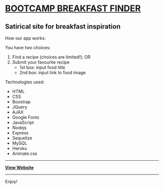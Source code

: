 # [BOOTCAMP BREAKFAST FINDER](https://bootcampbreakfastfinder.herokuapp.com/)

## Satirical site for breakfast inspiration

How our app works:

You have two choices:

1. Find a recipe (choices are limited!); OR
2. Submit your favourite recipe
    * 1st box: input food title 
    * 2nd box: input link to food image

Technologies used:

* HTML
* CSS
* Boostrap
* JQuery
* AJAX
* Google Fonts
* JavaScript
* Nodejs
* Express
* Sequelize
* MySQL
* Heroku
* Animate.css

---

**[View Website](https://bootcampbreakfastfinder.herokuapp.com/)**

---

Enjoy!
